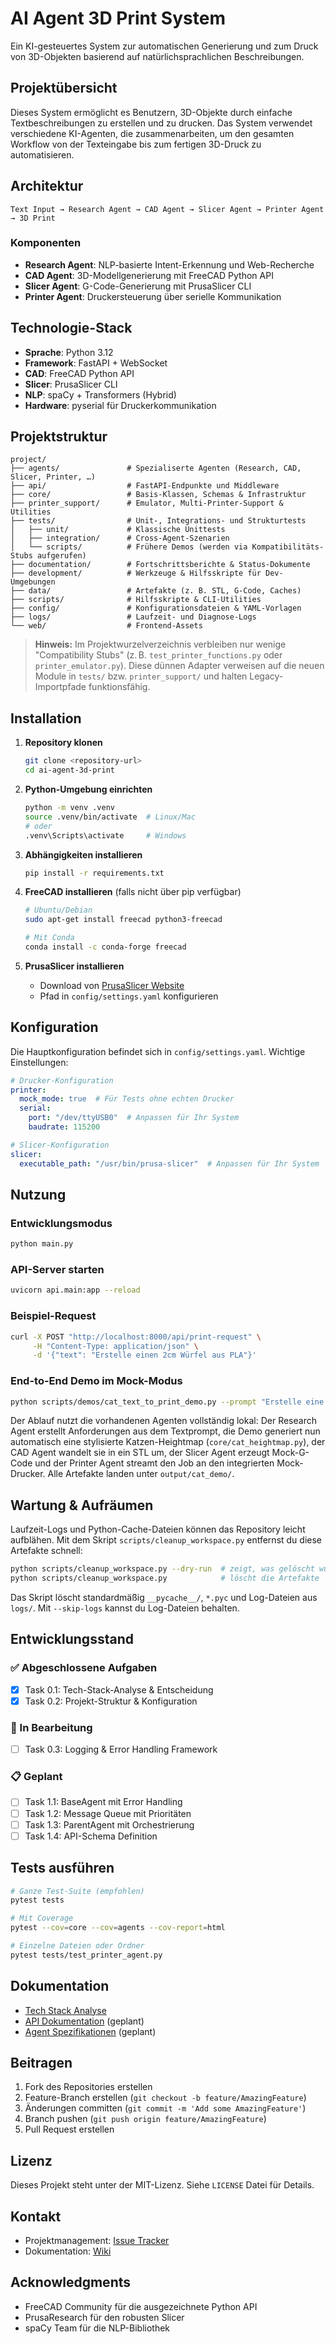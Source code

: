 # AI Agent 3D Print System

Ein KI-gesteuertes System zur automatischen Generierung und zum Druck von 3D-Objekten basierend auf natürlichsprachlichen Beschreibungen.

## Projektübersicht

Dieses System ermöglicht es Benutzern, 3D-Objekte durch einfache Textbeschreibungen zu erstellen und zu drucken. Das System verwendet verschiedene KI-Agenten, die zusammenarbeiten, um den gesamten Workflow von der Texteingabe bis zum fertigen 3D-Druck zu automatisieren.

## Architektur

```
Text Input → Research Agent → CAD Agent → Slicer Agent → Printer Agent → 3D Print
```

### Komponenten

- **Research Agent**: NLP-basierte Intent-Erkennung und Web-Recherche
- **CAD Agent**: 3D-Modellgenerierung mit FreeCAD Python API
- **Slicer Agent**: G-Code-Generierung mit PrusaSlicer CLI
- **Printer Agent**: Druckersteuerung über serielle Kommunikation

## Technologie-Stack

- **Sprache**: Python 3.12
- **Framework**: FastAPI + WebSocket
- **CAD**: FreeCAD Python API
- **Slicer**: PrusaSlicer CLI
- **NLP**: spaCy + Transformers (Hybrid)
- **Hardware**: pyserial für Druckerkommunikation

## Projektstruktur

```
project/
├── agents/               # Spezialiserte Agenten (Research, CAD, Slicer, Printer, …)
├── api/                  # FastAPI-Endpunkte und Middleware
├── core/                 # Basis-Klassen, Schemas & Infrastruktur
├── printer_support/      # Emulator, Multi-Printer-Support & Utilities
├── tests/                # Unit-, Integrations- und Strukturtests
│   ├── unit/             # Klassische Unittests
│   ├── integration/      # Cross-Agent-Szenarien
│   └── scripts/          # Frühere Demos (werden via Kompatibilitäts-Stubs aufgerufen)
├── documentation/        # Fortschrittsberichte & Status-Dokumente
├── development/          # Werkzeuge & Hilfsskripte für Dev-Umgebungen
├── data/                 # Artefakte (z. B. STL, G-Code, Caches)
├── scripts/              # Hilfsskripte & CLI-Utilities
├── config/               # Konfigurationsdateien & YAML-Vorlagen
├── logs/                 # Laufzeit- und Diagnose-Logs
└── web/                  # Frontend-Assets
```

> **Hinweis:** Im Projektwurzelverzeichnis verbleiben nur wenige "Compatibility Stubs" (z. B. `test_printer_functions.py` oder `printer_emulator.py`). Diese dünnen Adapter verweisen auf die neuen Module in `tests/` bzw. `printer_support/` und halten Legacy-Importpfade funktionsfähig.

## Installation

1. **Repository klonen**
   ```bash
   git clone <repository-url>
   cd ai-agent-3d-print
   ```

2. **Python-Umgebung einrichten**
   ```bash
   python -m venv .venv
   source .venv/bin/activate  # Linux/Mac
   # oder
   .venv\Scripts\activate     # Windows
   ```

3. **Abhängigkeiten installieren**
   ```bash
   pip install -r requirements.txt
   ```

4. **FreeCAD installieren** (falls nicht über pip verfügbar)
   ```bash
   # Ubuntu/Debian
   sudo apt-get install freecad python3-freecad
   
   # Mit Conda
   conda install -c conda-forge freecad
   ```

5. **PrusaSlicer installieren**
   - Download von [PrusaSlicer Website](https://www.prusa3d.com/prusaslicer/)
   - Pfad in `config/settings.yaml` konfigurieren

## Konfiguration

Die Hauptkonfiguration befindet sich in `config/settings.yaml`. Wichtige Einstellungen:

```yaml
# Drucker-Konfiguration
printer:
  mock_mode: true  # Für Tests ohne echten Drucker
  serial:
    port: "/dev/ttyUSB0"  # Anpassen für Ihr System
    baudrate: 115200

# Slicer-Konfiguration
slicer:
  executable_path: "/usr/bin/prusa-slicer"  # Anpassen für Ihr System
```

## Nutzung

### Entwicklungsmodus
```bash
python main.py
```

### API-Server starten
```bash
uvicorn api.main:app --reload
```

### Beispiel-Request
```bash
curl -X POST "http://localhost:8000/api/print-request" \
     -H "Content-Type: application/json" \
     -d '{"text": "Erstelle einen 2cm Würfel aus PLA"}'
```

### End-to-End Demo im Mock-Modus
```bash
python scripts/demos/cat_text_to_print_demo.py --prompt "Erstelle eine Katze"
```
Der Ablauf nutzt die vorhandenen Agenten vollständig lokal: Der Research Agent erstellt Anforderungen aus dem Textprompt, die Demo generiert nun automatisch eine stylisierte Katzen-Heightmap (`core/cat_heightmap.py`), der CAD Agent wandelt sie in ein STL um, der Slicer Agent erzeugt Mock-G-Code und der Printer Agent streamt den Job an den integrierten Mock-Drucker. Alle Artefakte landen unter `output/cat_demo/`.

## Wartung & Aufräumen

Laufzeit-Logs und Python-Cache-Dateien können das Repository leicht aufblähen. Mit dem Skript
`scripts/cleanup_workspace.py` entfernst du diese Artefakte schnell:

```bash
python scripts/cleanup_workspace.py --dry-run  # zeigt, was gelöscht würde
python scripts/cleanup_workspace.py            # löscht die Artefakte
```

Das Skript löscht standardmäßig `__pycache__/`, `*.pyc` und Log-Dateien aus `logs/`. Mit
`--skip-logs` kannst du Log-Dateien behalten.

## Entwicklungsstand

### ✅ Abgeschlossene Aufgaben
- [x] Task 0.1: Tech-Stack-Analyse & Entscheidung
- [x] Task 0.2: Projekt-Struktur & Konfiguration

### 🚧 In Bearbeitung
- [ ] Task 0.3: Logging & Error Handling Framework

### 📋 Geplant
- [ ] Task 1.1: BaseAgent mit Error Handling
- [ ] Task 1.2: Message Queue mit Prioritäten
- [ ] Task 1.3: ParentAgent mit Orchestrierung
- [ ] Task 1.4: API-Schema Definition

## Tests ausführen

```bash
# Ganze Test-Suite (empfohlen)
pytest tests

# Mit Coverage
pytest --cov=core --cov=agents --cov-report=html

# Einzelne Dateien oder Ordner
pytest tests/test_printer_agent.py
```

## Dokumentation

- [Tech Stack Analyse](tech_stack.md)
- [API Dokumentation](docs/api.md) (geplant)
- [Agent Spezifikationen](docs/agents.md) (geplant)

## Beitragen

1. Fork des Repositories erstellen
2. Feature-Branch erstellen (`git checkout -b feature/AmazingFeature`)
3. Änderungen committen (`git commit -m 'Add some AmazingFeature'`)
4. Branch pushen (`git push origin feature/AmazingFeature`)
5. Pull Request erstellen

## Lizenz

Dieses Projekt steht unter der MIT-Lizenz. Siehe `LICENSE` Datei für Details.

## Kontakt

- Projektmanagement: [Issue Tracker](https://github.com/user/repo/issues)
- Dokumentation: [Wiki](https://github.com/user/repo/wiki)

## Acknowledgments

- FreeCAD Community für die ausgezeichnete Python API
- PrusaResearch für den robusten Slicer
- spaCy Team für die NLP-Bibliothek
